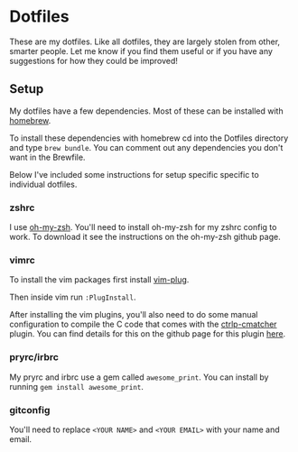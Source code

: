 # Dotfiles
These are my dotfiles. Like all dotfiles, they are largely stolen from other,
smarter people. Let me know if you find them useful or if you have any
suggestions for how they could be improved!

## Setup
My dotfiles have a few dependencies. Most of these can be installed with
[homebrew](https://brew.sh/).

To install these dependencies with homebrew cd into the Dotfiles directory and
type `brew bundle`. You can comment out any dependencies you don't want in the
Brewfile.

Below I've included some instructions for setup specific specific to individual
dotfiles.

### zshrc
I use [oh-my-zsh](https://github.com/robbyrussell/oh-my-zsh). You'll need to
install oh-my-zsh for my zshrc config to work. To download it see the
instructions on the oh-my-zsh github page.

### vimrc
To install the vim packages first install
[vim-plug](https://github.com/junegunn/vim-plug).

Then inside vim run `:PlugInstall`.

After installing the vim plugins, you'll also need to do some manual
configuration to compile the C code that comes with the
[ctrlp-cmatcher](https://github.com/JazzCore/ctrlp-cmatcher) plugin. You can
find details for this on the github page for this plugin
[here](https://github.com/JazzCore/ctrlp-cmatcher#installation).

### pryrc/irbrc
My pryrc and irbrc use a gem called `awesome_print`. You can install by running `gem
install awesome_print`.

### gitconfig
You'll need to replace `<YOUR NAME>` and `<YOUR EMAIL>` with your name and email.
